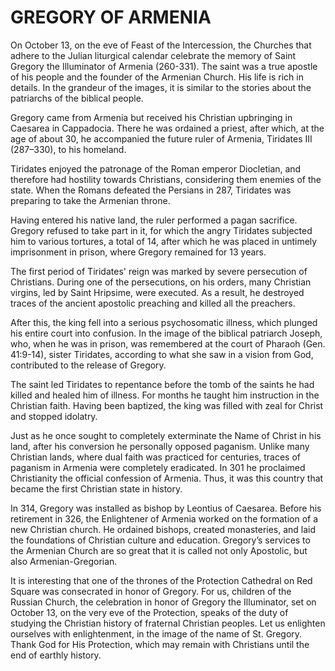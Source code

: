 # GREGORY OF ARMENIA

On October 13, on the eve of Feast of the Intercession, the Churches that adhere to the Julian liturgical calendar celebrate the memory of Saint Gregory the Illuminator of Armenia (260-331). The saint was a true apostle of his people and the founder of the Armenian Church. His life is rich in details. In the grandeur of the images, it is similar to the stories about the patriarchs of the biblical people.

Gregory came from Armenia but received his Christian upbringing in Caesarea in Cappadocia. There he was ordained a priest, after which, at the age of about 30, he accompanied the future ruler of Armenia, Tiridates III (287–330), to his homeland.

Tiridates enjoyed the patronage of the Roman emperor Diocletian, and therefore had hostility towards Christians, considering them enemies of the state. When the Romans defeated the Persians in 287, Tiridates was preparing to take the Armenian throne.

Having entered his native land, the ruler performed a pagan sacrifice. Gregory refused to take part in it, for which the angry Tiridates subjected him to various tortures, a total of 14, after which he was placed in untimely imprisonment in prison, where Gregory remained for 13 years.

The first period of Tiridates' reign was marked by severe persecution of Christians. During one of the persecutions, on his orders, many Christian virgins, led by Saint Hripsime, were executed. As a result, he destroyed traces of the ancient apostolic preaching and killed all the preachers.

After this, the king fell into a serious psychosomatic illness, which plunged his entire court into confusion. In the image of the biblical patriarch Joseph, who, when he was in prison, was remembered at the court of Pharaoh (Gen. 41:9-14), sister Tiridates, according to what she saw in a vision from God, contributed to the release of Gregory.

The saint led Tiridates to repentance before the tomb of the saints he had killed and healed him of illness. For months he taught him instruction in the Christian faith. Having been baptized, the king was filled with zeal for Christ and stopped idolatry.

Just as he once sought to completely exterminate the Name of Christ in his land, after his conversion he personally opposed paganism. Unlike many Christian lands, where dual faith was practiced for centuries, traces of paganism in Armenia were completely eradicated. In 301 he proclaimed Christianity the official confession of Armenia. Thus, it was this country that became the first Christian state in history.

In 314, Gregory was installed as bishop by Leontius of Caesarea. Before his retirement in 326, the Enlightener of Armenia worked on the formation of a new Christian church. He ordained bishops, created monasteries, and laid the foundations of Christian culture and education. Gregory’s services to the Armenian Church are so great that it is called not only Apostolic, but also Armenian-Gregorian.

It is interesting that one of the thrones of the Protection Cathedral on Red Square was consecrated in honor of Gregory. For us, children of the Russian Church, the celebration in honor of Gregory the Illuminator, set on October 13, on the very eve of the Protection, speaks of the duty of studying the Christian history of fraternal Christian peoples. Let us enlighten ourselves with enlightenment, in the image of the name of St. Gregory. Thank God for His Protection, which may remain with Christians until the end of earthly history.

